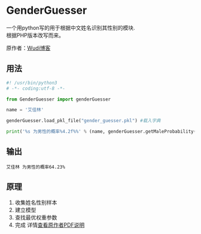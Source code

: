 # GenderGuesser

一个用python写的用于根据中文姓名识别其性别的模块.  
根据PHP版本改写而来。  

原作者：[Wudi博客](http://blog.wudilabs.org/tag/genderguesser/)


## 用法
```python
#! /usr/bin/python3
# -*- coding:utf-8 -*-

from GenderGuesser import genderGuesser

name = '艾佳林'

genderGuesser.load_pkl_file("gender_guesser.pkl") #载入字典

print('%s 为男性的概率%4.2f%%' % (name, genderGuesser.getMaleProbability(name)*100))
```

## 输出
```
艾佳林 为男性的概率64.23%
```

## 原理
1. 收集姓名性别样本
2. 建立模型
3. 查找最优权重参数
4. 完成
详情[查看原作者PDF说明]()